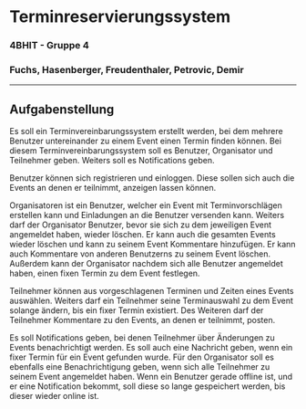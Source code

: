 # Terminreservierungssystem
### 4BHIT - Gruppe 4
### Fuchs, Hasenberger, Freudenthaler, Petrovic, Demir
----
## Aufgabenstellung
Es soll ein Terminvereinbarungssystem erstellt werden, bei dem mehrere Benutzer untereinander zu einem Event einen Termin finden können. Bei diesem Terminvereinbarungssystem soll es Benutzer, Organisator und Teilnehmer geben. Weiters soll es Notifications geben. 

Benutzer können sich registrieren und einloggen. Diese sollen sich auch die Events an denen er teilnimmt, anzeigen lassen können. 

Organisatoren ist ein Benutzer, welcher ein Event mit Terminvorschlägen erstellen kann und Einladungen an die Benutzer versenden kann. Weiters darf der Organisator Benutzer, bevor sie sich zu dem jeweiligen Event angemeldet haben, wieder löschen. Er kann auch die gesamten Events wieder löschen und kann zu seinem Event Kommentare hinzufügen. Er kann auch Kommentare von anderen Benutzerns zu seinem Event löschen. Außerdem kann der Organisator nachdem sich alle Benutzer angemeldet haben, einen fixen Termin zu dem Event festlegen.

Teilnehmer können aus vorgeschlagenen Terminen und Zeiten eines Events auswählen. Weiters darf ein Teilnehmer seine Terminauswahl zu dem Event solange ändern, bis ein fixer Termin existiert. Des Weiteren darf der Teilnehmer Kommentare zu den Events, an denen er teilnimmt, posten.

Es soll Notifications geben, bei denen Teilnehmer über Änderungen zu Events benachrichtigt werden. Es soll auch eine Nachricht geben, wenn ein fixer Termin für ein Event gefunden wurde. Für den Organisator soll es ebenfalls eine Benachrichtigung geben, wenn sich alle Teilnehmer zu seinem Event angemeldet haben. Wenn ein Benutzer gerade offline ist, und er eine Notification bekommt, soll diese so lange gespeichert werden, bis dieser wieder online ist.
